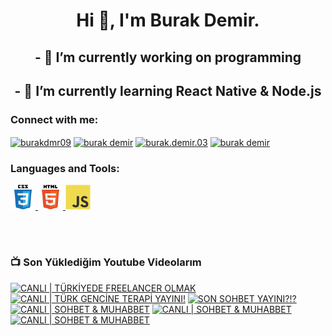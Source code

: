 <h1 align="center">Hi 👋, I'm Burak Demir.</h1>
<h2 align="center">- 🔭 I’m currently working on programming</h2>
<h2 align="center">- 🌱 I’m currently learning React Native & Node.js</h2>

<h3 align="left">Connect with me:</h3>
<p align="left">
<a href="https://twitter.com/burakdmr09" target="blank"><img align="center" src="https://raw.githubusercontent.com/rahuldkjain/github-profile-readme-generator/master/src/images/icons/Social/twitter.svg" alt="burakdmr09" height="30" width="40" /></a>
<a href="https://linkedin.com/in/burak-demir-8a5410189/" target="blank"><img align="center" src="https://raw.githubusercontent.com/rahuldkjain/github-profile-readme-generator/master/src/images/icons/Social/linked-in-alt.svg" alt="burak demir" height="30" width="40" /></a>
<a href="https://www.instagram.com/burakdmr.dev/" target="blank"><img align="center" src="https://raw.githubusercontent.com/rahuldkjain/github-profile-readme-generator/master/src/images/icons/Social/instagram.svg" alt="burak.demir.03" height="30" width="40" /></a>
<a href="https://www.youtube.com/channel/UCDdNshkQY13SfUZh4JgkcQg" target="blank"><img align="center" src="https://raw.githubusercontent.com/rahuldkjain/github-profile-readme-generator/master/src/images/icons/Social/youtube.svg" alt="burak demir" height="30" width="40" /></a>
</p>

<h3 align="left">Languages and Tools:</h3>
<p align="left"> <a href="https://www.w3schools.com/css/" target="_blank"> <img src="https://raw.githubusercontent.com/devicons/devicon/master/icons/css3/css3-original-wordmark.svg" alt="css3" width="40" height="40"/> </a> <a href="https://www.w3.org/html/" target="_blank"> <img src="https://raw.githubusercontent.com/devicons/devicon/master/icons/html5/html5-original-wordmark.svg" alt="html5" width="40" height="40"/> </a> <a href="https://developer.mozilla.org/en-US/docs/Web/JavaScript" target="_blank"> <img src="https://raw.githubusercontent.com/devicons/devicon/master/icons/javascript/javascript-original.svg" alt="javascript" width="40" height="40"/> </a> </p>
<br />

#

### 📺 Son Yüklediğim Youtube Videolarım

<!-- BEGIN YOUTUBE-CARDS -->
[![CANLI | TÜRKİYEDE FREELANCER OLMAK](https://ytcards.demolab.com/?id=TEVIRNWqlHQ&title=CANLI+%7C+T%C3%9CRK%C4%B0YEDE+FREELANCER+OLMAK&lang=en&timestamp=1700414906&background_color=%230d1117&title_color=%23ffffff&stats_color=%23dedede&max_title_lines=1&width=250&border_radius=5 "CANLI | TÜRKİYEDE FREELANCER OLMAK")](https://www.youtube.com/watch?v=TEVIRNWqlHQ)
[![CANLI | TÜRK GENCİNE TERAPİ YAYINI!](https://ytcards.demolab.com/?id=sMck1cLc2qw&title=CANLI+%7C+T%C3%9CRK+GENC%C4%B0NE+TERAP%C4%B0+YAYINI%21&lang=en&timestamp=1699566453&background_color=%230d1117&title_color=%23ffffff&stats_color=%23dedede&max_title_lines=1&width=250&border_radius=5 "CANLI | TÜRK GENCİNE TERAPİ YAYINI!")](https://www.youtube.com/watch?v=sMck1cLc2qw)
[![SON SOHBET YAYINI?!?](https://ytcards.demolab.com/?id=yeeROROOtZ0&title=SON+SOHBET+YAYINI%3F%21%3F&lang=en&timestamp=1699312242&background_color=%230d1117&title_color=%23ffffff&stats_color=%23dedede&max_title_lines=1&width=250&border_radius=5 "SON SOHBET YAYINI?!?")](https://www.youtube.com/watch?v=yeeROROOtZ0)
[![CANLI | SOHBET & MUHABBET](https://ytcards.demolab.com/?id=9qfZJLmkY-8&title=CANLI+%7C+SOHBET+%26+MUHABBET&lang=en&timestamp=1699222564&background_color=%230d1117&title_color=%23ffffff&stats_color=%23dedede&max_title_lines=1&width=250&border_radius=5 "CANLI | SOHBET & MUHABBET")](https://www.youtube.com/watch?v=9qfZJLmkY-8)
[![CANLI | SOHBET & MUHABBET](https://ytcards.demolab.com/?id=G4ocFEHNBtU&title=CANLI+%7C+SOHBET+%26+MUHABBET&lang=en&timestamp=1699046332&background_color=%230d1117&title_color=%23ffffff&stats_color=%23dedede&max_title_lines=1&width=250&border_radius=5 "CANLI | SOHBET & MUHABBET")](https://www.youtube.com/watch?v=G4ocFEHNBtU)
[![CANLI | SOHBET & MUHABBET](https://ytcards.demolab.com/?id=DW3D-oQki6U&title=CANLI+%7C+SOHBET+%26+MUHABBET&lang=en&timestamp=1698958598&background_color=%230d1117&title_color=%23ffffff&stats_color=%23dedede&max_title_lines=1&width=250&border_radius=5 "CANLI | SOHBET & MUHABBET")](https://www.youtube.com/watch?v=DW3D-oQki6U)
<!-- END YOUTUBE-CARDS -->

<!--
**burakndmr/burakndmr** is a ✨ _special_ ✨ repository because its `README.md` (this file) appears on your GitHub profile.

Here are some ideas to get you started:


- 🌱 I’m currently learning ...
- 👯 I’m looking to collaborate on ...
- 🤔 I’m looking for help with ...
- 💬 Ask me about ...
- 📫 How to reach me: ...
- 😄 Pronouns: ...
- ⚡ Fun fact: ...
-->
